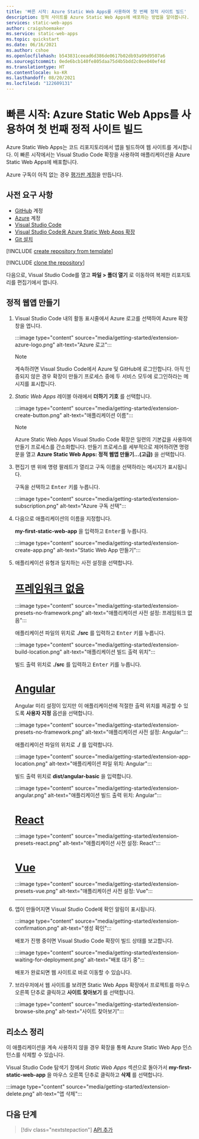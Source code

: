 ```yaml
---
title: '빠른 시작: Azure Static Web Apps를 사용하여 첫 번째 정적 사이트 빌드'
description: 정적 사이트를 Azure Static Web Apps에 배포하는 방법을 알아봅니다.
services: static-web-apps
author: craigshoemaker
ms.service: static-web-apps
ms.topic: quickstart
ms.date: 06/16/2021
ms.author: cshoe
ms.openlocfilehash: b543831ceead6d386de0617b02db93a99d9507a6
ms.sourcegitcommit: 0ede6bcb140fe805daa75d4b5bdd2c0ee040ef4d
ms.translationtype: HT
ms.contentlocale: ko-KR
ms.lasthandoff: 08/20/2021
ms.locfileid: "122609131"
---
```

# <a name="quickstart-building-your-first-static-site-with-azure-static-web-apps"></a>빠른 시작: Azure Static Web Apps를 사용하여 첫 번째 정적 사이트 빌드

Azure Static Web Apps는 코드 리포지토리에서 앱을 빌드하여 웹 사이트를 게시합니다. 이 빠른 시작에서는 Visual Studio Code 확장을 사용하여 애플리케이션을 Azure Static Web Apps에 배포합니다.

Azure 구독이 아직 없는 경우 [평가판 계정](https://azure.microsoft.com/free)을 만듭니다.

## <a name="prerequisites"></a>사전 요구 사항

- [GitHub](https://github.com) 계정
- [Azure](https://portal.azure.com) 계정
- [Visual Studio Code](https://code.visualstudio.com)
- [Visual Studio Code용 Azure Static Web Apps 확장](https://marketplace.visualstudio.com/items?itemName=ms-azuretools.vscode-azurestaticwebapps)
- [Git 설치](https://www.git-scm.com/downloads)

[!INCLUDE [create repository from template](../../includes/static-web-apps-get-started-create-repo.md)]

[!INCLUDE [clone the repository](../../includes/static-web-apps-get-started-clone-repo.md)]

다음으로, Visual Studio Code를 열고 **파일 > 폴더 열기** 로 이동하여 복제한 리포지토리를 편집기에서 엽니다.

## <a name="create-a-static-web-app"></a>정적 웹앱 만들기

1. Visual Studio Code 내의 활동 표시줄에서 Azure 로고를 선택하여 Azure 확장 창을 엽니다.

    :::image type="content" source="media/getting-started/extension-azure-logo.png" alt-text="Azure 로고":::

    > [!NOTE]
    > 계속하려면 Visual Studio Code에서 Azure 및 GitHub에 로그인합니다. 아직 인증되지 않은 경우 확장이 만들기 프로세스 중에 두 서비스 모두에 로그인하라는 메시지를 표시합니다.

1. _Static Web Apps_ 레이블 아래에서 **더하기 기호** 를 선택합니다.

    :::image type="content" source="media/getting-started/extension-create-button.png" alt-text="애플리케이션 이름":::
    
    > [!NOTE]
    > Azure Static Web Apps Visual Studio Code 확장은 일련의 기본값을 사용하여 만들기 프로세스를 간소화합니다. 만들기 프로세스를 세부적으로 제어하려면 명령문을 열고 **Azure Static Web Apps: 정적 웹앱 만들기...(고급)** 을 선택합니다.

1. 편집기 맨 위에 명령 팔레트가 열리고 구독 이름을 선택하라는 메시지가 표시됩니다.

    구독을 선택하고 <kbd>Enter</kbd> 키를 누릅니다.

    :::image type="content" source="media/getting-started/extension-subscription.png" alt-text="Azure 구독 선택":::

1. 다음으로 애플리케이션의 이름을 지정합니다.

    **my-first-static-web-app** 을 입력하고 <kbd>Enter</kbd>를 누릅니다.

    :::image type="content" source="media/getting-started/extension-create-app.png" alt-text="Static Web App 만들기":::

1. 애플리케이션 유형과 일치하는 사전 설정을 선택합니다.

    # <a name="no-framework"></a>[프레임워크 없음](#tab/vanilla-javascript)

    :::image type="content" source="media/getting-started/extension-presets-no-framework.png" alt-text="애플리케이션 사전 설정: 프레임워크 없음":::

    애플리케이션 파일의 위치로 **./src** 를 입력하고 <kbd>Enter</kbd> 키를 누릅니다.

    :::image type="content" source="media/getting-started/extension-build-location.png" alt-text="애플리케이션 빌드 출력 위치":::

    빌드 출력 위치로 **./src** 를 입력하고 <kbd>Enter</kbd> 키를 누릅니다.

    # <a name="angular"></a>[Angular](#tab/angular)

    Angular 미리 설정이 있지만 이 애플리케이션에 적절한 출력 위치를 제공할 수 있도록 **사용자 지정** 옵션을 선택합니다.

    :::image type="content" source="media/getting-started/extension-presets-no-framework.png" alt-text="애플리케이션 사전 설정: Angular":::

    애플리케이션 파일의 위치로 **./** 를 입력합니다.

    :::image type="content" source="media/getting-started/extension-app-location.png" alt-text="애플리케이션 파일 위치: Angular":::

    빌드 출력 위치로 **dist/angular-basic** 을 입력합니다.

    :::image type="content" source="media/getting-started/extension-angular.png" alt-text="애플리케이션 빌드 출력 위치: Angular":::

    # <a name="react"></a>[React](#tab/react)

    :::image type="content" source="media/getting-started/extension-presets-react.png" alt-text="애플리케이션 사전 설정: React":::

    # <a name="vue"></a>[Vue](#tab/vue)

    :::image type="content" source="media/getting-started/extension-presets-vue.png" alt-text="애플리케이션 사전 설정: Vue":::

    ---

1. 앱이 만들어지면 Visual Studio Code에 확인 알림이 표시됩니다.

    :::image type="content" source="media/getting-started/extension-confirmation.png" alt-text="생성 확인":::

    배포가 진행 중이면 Visual Studio Code 확장이 빌드 상태를 보고합니다.

    :::image type="content" source="media/getting-started/extension-waiting-for-deployment.png" alt-text="배포 대기 중":::

    배포가 완료되면 웹 사이트로 바로 이동할 수 있습니다.

1. 브라우저에서 웹 사이트를 보려면 Static Web Apps 확장에서 프로젝트를 마우스 오른쪽 단추로 클릭하고 **사이트 찾아보기** 를 선택합니다.

    :::image type="content" source="media/getting-started/extension-browse-site.png" alt-text="사이트 찾아보기":::

## <a name="clean-up-resources"></a>리소스 정리

이 애플리케이션을 계속 사용하지 않을 경우 확장을 통해 Azure Static Web App 인스턴스를 삭제할 수 있습니다.

Visual Studio Code 탐색기 창에서 _Static Web Apps_ 섹션으로 돌아가서 **my-first-static-web-app** 을 마우스 오른쪽 단추로 클릭하고 **삭제** 를 선택합니다.

:::image type="content" source="media/getting-started/extension-delete.png" alt-text="앱 삭제":::

## <a name="next-steps"></a>다음 단계

> [!div class="nextstepaction"]
> [API 추가](add-api.md)

